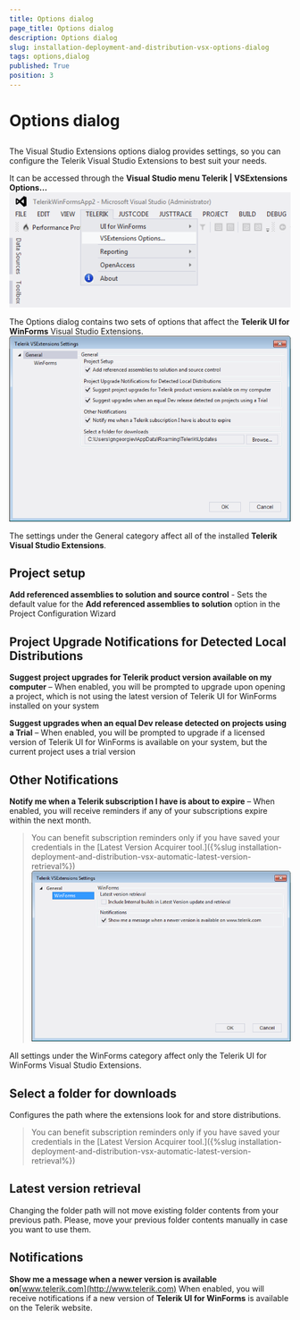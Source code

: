 ```yaml
---
title: Options dialog
page_title: Options dialog
description: Options dialog
slug: installation-deployment-and-distribution-vsx-options-dialog
tags: options,dialog
published: True
position: 3
---
```


# Options dialog



## 

The Visual Studio Extensions options dialog provides settings, so you can configure the Telerik Visual
          Studio Extensions to best suit your needs.
        

It can be accessed through the __Visual Studio menu Telerik | VSExtensions Options…__![installation-deployment-and-distribution-vsx-options-dialog 001](images/installation-deployment-and-distribution-vsx-options-dialog001.png)

The Options dialog contains two sets of options that affect the
          __Telerik UI for WinForms__ Visual Studio Extensions.
        ![installation-deployment-and-distribution-vsx-options-dialog 002](images/installation-deployment-and-distribution-vsx-options-dialog002.png)

The settings under the General category affect all of the installed __Telerik Visual Studio Extensions__.
        

## Project setup

__Add referenced assemblies to solution and source control__
          - Sets the default value for the __Add referenced assemblies to solution__ option in the Project Configuration Wizard
        

## Project Upgrade Notifications for Detected Local Distributions

__Suggest project upgrades for Telerik product version available on my computer__
          – When enabled, you will be prompted to upgrade upon opening a project, which is not using the latest
          version of Telerik UI for WinForms installed on your system
        

__Suggest upgrades when an equal Dev release detected on projects using a Trial__
          – When enabled, you will be prompted to upgrade if a licensed version of Telerik UI for WinForms is available on your
          system, but the current project uses a trial version
        

## Other Notifications

__Notify me when a Telerik subscription I have is about to expire__
          – When enabled, you will receive reminders if any of your subscriptions expire within the next month.
        

>You can benefit subscription reminders only if you have saved your credentials in the
            [Latest Version Acquirer tool.]({%slug installation-deployment-and-distribution-vsx-automatic-latest-version-retrieval%})![installation-deployment-and-distribution-vsx-options-dialog 003](images/installation-deployment-and-distribution-vsx-options-dialog003.png)

All settings under the WinForms category affect only the Telerik UI for WinForms Visual Studio Extensions.
        

## Select a folder for downloads

Configures the path where the extensions look for and store distributions.

>You can benefit subscription reminders only if you have saved your credentials in the
            [Latest Version Acquirer tool.]({%slug installation-deployment-and-distribution-vsx-automatic-latest-version-retrieval%})

## Latest version retrieval

Changing the folder path will not move existing folder contents from your previous path. Please, move your previous folder contents manually in case you want to use them.
        

## Notifications

__Show me a message when a newer version is available on__[www.telerik.com](http://www.telerik.com)
          When enabled, you will receive notifications if a new version of __Telerik UI for WinForms__
          is available on the Telerik website.
        
